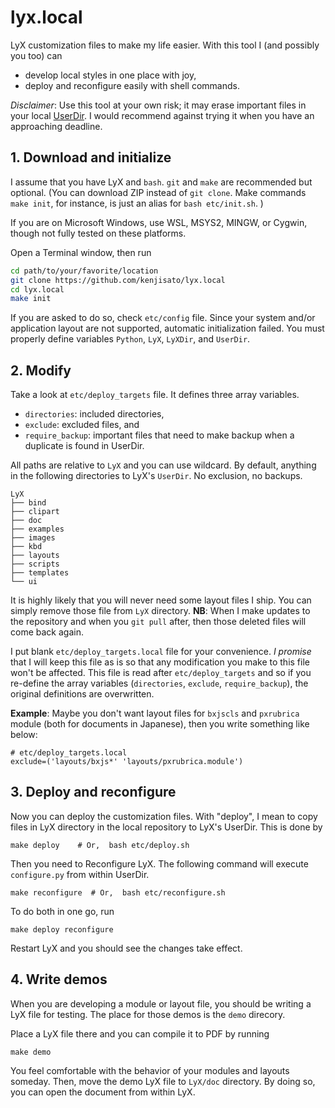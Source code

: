 # lyx.local

LyX customization files to make my life easier. With this tool I (and possibly you too) can

- develop local styles in one place with joy,
- deploy and reconfigure easily with shell commands.

*Disclaimer*: Use this tool at your own risk; it may erase important files in your local [UserDir](https://wiki.lyx.org/LyX/UserDir). I would recommend against trying it when you have an approaching deadline.

## 1. Download and initialize

I assume that you have LyX and `bash`. `git` and `make` are recommended but optional. (You can download ZIP instead of `git clone`. Make commands `make init`, for instance, is just an alias for `bash etc/init.sh`. )

If you are on Microsoft Windows, use WSL, MSYS2, MINGW, or Cygwin, though not fully tested on these platforms.

Open a Terminal window, then run

```bash
cd path/to/your/favorite/location
git clone https://github.com/kenjisato/lyx.local
cd lyx.local
make init
```

If you are asked to do so, check `etc/config` file. Since your system and/or application layout are not supported, automatic initialization failed. You must properly define variables `Python`, `LyX`, `LyXDir`, and `UserDir`.

## 2. Modify

Take a look at `etc/deploy_targets` file. It defines three array variables.

- `directories`: included directories,
- `exclude`: excluded files, and
- `require_backup`: important files that need to make backup when a duplicate is found in UserDir.

All paths are relative to `LyX` and you can use wildcard. By default, anything in the following directories to LyX's `UserDir`. No exclusion, no backups.

```
LyX
├── bind
├── clipart
├── doc
├── examples
├── images
├── kbd
├── layouts
├── scripts
├── templates
└── ui
```

It is highly likely that you will never need some layout files I ship. You can simply remove those file from `LyX` directory. **NB**: When I make updates to the repository and when you `git pull` after, then those deleted files will come back again.

I put blank `etc/deploy_targets.local` file for your convenience. _I promise_ that I will keep this file as is so that any modification you make to this file won't be affected. This file is read after `etc/deploy_targets` and so if you re-define the array variables (`directories`, `exclude`, `require_backup`), the original definitions are overwritten.

**Example**: Maybe you don't want layout files for `bxjscls` and `pxrubrica` module (both for documents in Japanese), then you write something like below:

```
# etc/deploy_targets.local
exclude=('layouts/bxjs*' 'layouts/pxrubrica.module')
```


## 3. Deploy and reconfigure

Now you can deploy the customization files. With "deploy", I mean to copy files in LyX directory in the local repository to LyX's UserDir. This is done by

```
make deploy    # Or,  bash etc/deploy.sh
```

Then you need to Reconfigure LyX. The following command will execute `configure.py` from within UserDir.

```
make reconfigure  # Or,  bash etc/reconfigure.sh
```

To do both in one go, run

```
make deploy reconfigure
```

Restart LyX and you should see the changes take effect.

## 4. Write demos

When you are developing a module or layout file, you should be writing a LyX file for testing. The place for those demos is the `demo` direcory.

Place a LyX file there and you can compile it to PDF by running

```
make demo
```

You feel comfortable with the behavior of your modules and layouts someday. Then, move the demo LyX file to `LyX/doc` directory. By doing so, you can open the document from within LyX.
